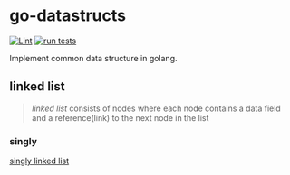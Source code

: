 # go-datastructs
[![Lint](https://github.com/moonD4rk/go-datastructs/actions/workflows/lint.yml/badge.svg)](https://github.com/moonD4rk/go-datastructs/actions/workflows/lint.yml) [![run tests](https://github.com/moonD4rk/go-datastructs/actions/workflows/test.yml/badge.svg)](https://github.com/moonD4rk/go-datastructs/actions/workflows/test.yml) 

 Implement common data structure in golang.

## linked list

> *linked list* consists of nodes where each node contains a data field and a reference(link) to the next node in the list

### singly 

[singly linked list](https://github.com/moonD4rk/go-datastructs/tree/master/list/singly-linked-list)

